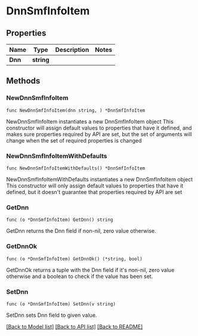 # DnnSmfInfoItem

## Properties

Name | Type | Description | Notes
------------ | ------------- | ------------- | -------------
**Dnn** | **string** |  | 

## Methods

### NewDnnSmfInfoItem

`func NewDnnSmfInfoItem(dnn string, ) *DnnSmfInfoItem`

NewDnnSmfInfoItem instantiates a new DnnSmfInfoItem object
This constructor will assign default values to properties that have it defined,
and makes sure properties required by API are set, but the set of arguments
will change when the set of required properties is changed

### NewDnnSmfInfoItemWithDefaults

`func NewDnnSmfInfoItemWithDefaults() *DnnSmfInfoItem`

NewDnnSmfInfoItemWithDefaults instantiates a new DnnSmfInfoItem object
This constructor will only assign default values to properties that have it defined,
but it doesn't guarantee that properties required by API are set

### GetDnn

`func (o *DnnSmfInfoItem) GetDnn() string`

GetDnn returns the Dnn field if non-nil, zero value otherwise.

### GetDnnOk

`func (o *DnnSmfInfoItem) GetDnnOk() (*string, bool)`

GetDnnOk returns a tuple with the Dnn field if it's non-nil, zero value otherwise
and a boolean to check if the value has been set.

### SetDnn

`func (o *DnnSmfInfoItem) SetDnn(v string)`

SetDnn sets Dnn field to given value.



[[Back to Model list]](../README.md#documentation-for-models) [[Back to API list]](../README.md#documentation-for-api-endpoints) [[Back to README]](../README.md)


